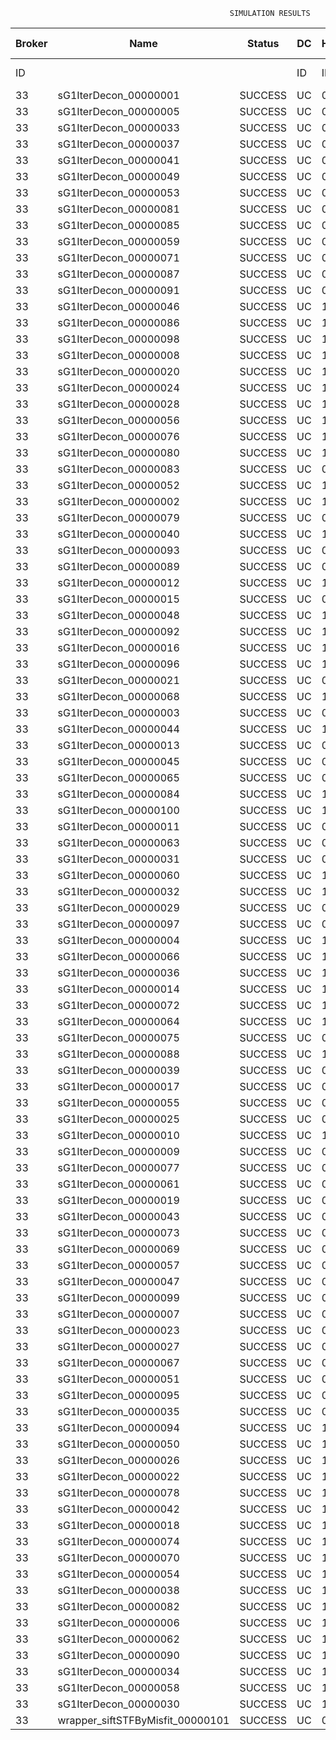 

                                                     SIMULATION RESULTS

|Broker|         Name         | Status|  DC  |Host|Host PEs |VM|   VM PEs|   VM MIPS|ActivityLen|StartTime|FinishTime|ExecTime
|------|----------------------|-------|------|----|---------|--|---------|----------|-----------|---------|----------|--------
|    ID|                      |       |    ID|  ID|CPU cores|ID|CPU cores|        MI|         MI|  Seconds|   Seconds| Seconds
|    33| sG1IterDecon_00000001|SUCCESS|    UC|   0|       12|132|        2|    1000.0|      56150|  38206.1|   38909.2|   703.1
|    33| sG1IterDecon_00000005|SUCCESS|    UC|   0|       12|132|        2|    1000.0|      56150|  38206.1|   38909.2|   703.1
|    33| sG1IterDecon_00000033|SUCCESS|    UC|   0|       12|132|        2|    1000.0|      56150|  38206.1|   38909.2|   703.1
|    33| sG1IterDecon_00000037|SUCCESS|    UC|   0|       12|132|        2|    1000.0|      56150|  38206.1|   38909.2|   703.1
|    33| sG1IterDecon_00000041|SUCCESS|    UC|   0|       12|132|        2|    1000.0|      56150|  38206.1|   38909.2|   703.1
|    33| sG1IterDecon_00000049|SUCCESS|    UC|   0|       12|132|        2|    1000.0|      56150|  38206.1|   38909.2|   703.1
|    33| sG1IterDecon_00000053|SUCCESS|    UC|   0|       12|132|        2|    1000.0|      56150|  38206.1|   38909.2|   703.1
|    33| sG1IterDecon_00000081|SUCCESS|    UC|   0|       12|132|        2|    1000.0|      56150|  38206.1|   38909.2|   703.1
|    33| sG1IterDecon_00000085|SUCCESS|    UC|   0|       12|132|        2|    1000.0|      56150|  38206.1|   38909.2|   703.1
|    33| sG1IterDecon_00000059|SUCCESS|    UC|   0|       12|134|        2|    1000.0|      56150|  38206.1|   38909.2|   703.1
|    33| sG1IterDecon_00000071|SUCCESS|    UC|   0|       12|134|        2|    1000.0|      56150|  38206.1|   38909.2|   703.1
|    33| sG1IterDecon_00000087|SUCCESS|    UC|   0|       12|134|        2|    1000.0|      56150|  38206.1|   38909.2|   703.1
|    33| sG1IterDecon_00000091|SUCCESS|    UC|   0|       12|134|        2|    1000.0|      56150|  38206.1|   38909.2|   703.1
|    33| sG1IterDecon_00000046|SUCCESS|    UC|   1|       12|133|        2|    1000.0|      56150|  38206.1|   38909.2|   703.1
|    33| sG1IterDecon_00000086|SUCCESS|    UC|   1|       12|133|        2|    1000.0|      56150|  38206.1|   38909.2|   703.1
|    33| sG1IterDecon_00000098|SUCCESS|    UC|   1|       12|133|        2|    1000.0|      56150|  38206.1|   38909.2|   703.1
|    33| sG1IterDecon_00000008|SUCCESS|    UC|   1|       12|135|        2|    1000.0|      56150|  38206.1|   38909.2|   703.1
|    33| sG1IterDecon_00000020|SUCCESS|    UC|   1|       12|135|        2|    1000.0|      56150|  38206.1|   38909.2|   703.1
|    33| sG1IterDecon_00000024|SUCCESS|    UC|   1|       12|135|        2|    1000.0|      56150|  38206.1|   38909.2|   703.1
|    33| sG1IterDecon_00000028|SUCCESS|    UC|   1|       12|135|        2|    1000.0|      56150|  38206.1|   38909.2|   703.1
|    33| sG1IterDecon_00000056|SUCCESS|    UC|   1|       12|135|        2|    1000.0|      56150|  38206.1|   38909.2|   703.1
|    33| sG1IterDecon_00000076|SUCCESS|    UC|   1|       12|135|        2|    1000.0|      56150|  38206.1|   38909.2|   703.1
|    33| sG1IterDecon_00000080|SUCCESS|    UC|   1|       12|135|        2|    1000.0|      56150|  38206.1|   38909.2|   703.1
|    33| sG1IterDecon_00000083|SUCCESS|    UC|   0|       12|134|        2|    1000.0|      59381|  38206.1|   38943.3|   737.2
|    33| sG1IterDecon_00000052|SUCCESS|    UC|   1|       12|135|        2|    1000.0|      61375|  38206.1|   38956.4|   750.3
|    33| sG1IterDecon_00000002|SUCCESS|    UC|   1|       12|133|        2|    1000.0|      60450|  38206.1|   38957.2|   751.1
|    33| sG1IterDecon_00000079|SUCCESS|    UC|   0|       12|134|        2|    1000.0|      83667|  38206.1|   39186.2|   980.1
|    33| sG1IterDecon_00000040|SUCCESS|    UC|   1|       12|135|        2|    1000.0|      91200|  38206.1|   39211.4|  1005.3
|    33| sG1IterDecon_00000093|SUCCESS|    UC|   0|       12|132|        2|    1000.0|      96311|  38206.1|   39230.6|  1024.5
|    33| sG1IterDecon_00000089|SUCCESS|    UC|   0|       12|132|        2|    1000.0|     115702|  38206.1|   39376.6|  1170.5
|    33| sG1IterDecon_00000012|SUCCESS|    UC|   1|       12|135|        2|    1000.0|     117306|  38206.1|   39420.5|  1214.4
|    33| sG1IterDecon_00000015|SUCCESS|    UC|   0|       12|134|        2|    1000.0|     115126|  38206.1|   39486.2|  1280.1
|    33| sG1IterDecon_00000048|SUCCESS|    UC|   1|       12|135|        2|    1000.0|     131219|  38206.1|   39525.2|  1319.1
|    33| sG1IterDecon_00000092|SUCCESS|    UC|   1|       12|135|        2|    1000.0|     135995|  38206.1|   39558.9|  1352.8
|    33| sG1IterDecon_00000016|SUCCESS|    UC|   1|       12|135|        2|    1000.0|     144034|  38206.1|   39611.5|  1405.4
|    33| sG1IterDecon_00000096|SUCCESS|    UC|   1|       12|135|        2|    1000.0|     146964|  38206.1|   39629.1|  1423.1
|    33| sG1IterDecon_00000021|SUCCESS|    UC|   0|       12|132|        2|    1000.0|     156382|  38206.1|   39663.5|  1457.4
|    33| sG1IterDecon_00000068|SUCCESS|    UC|   1|       12|135|        2|    1000.0|     162933|  38206.1|   39717.5|  1511.5
|    33| sG1IterDecon_00000003|SUCCESS|    UC|   0|       12|134|        2|    1000.0|     143490|  38206.1|   39742.0|  1535.9
|    33| sG1IterDecon_00000044|SUCCESS|    UC|   1|       12|135|        2|    1000.0|     168756|  38206.1|   39746.7|  1540.6
|    33| sG1IterDecon_00000013|SUCCESS|    UC|   0|       12|132|        2|    1000.0|     173487|  38206.1|   39775.4|  1569.3
|    33| sG1IterDecon_00000045|SUCCESS|    UC|   0|       12|132|        2|    1000.0|     193935|  38206.1|   39898.6|  1692.5
|    33| sG1IterDecon_00000065|SUCCESS|    UC|   0|       12|132|        2|    1000.0|     195345|  38206.1|   39906.4|  1700.3
|    33| sG1IterDecon_00000084|SUCCESS|    UC|   1|       12|135|        2|    1000.0|     231134|  38206.1|   40027.6|  1821.6
|    33| sG1IterDecon_00000100|SUCCESS|    UC|   1|       12|135|        2|    1000.0|     237950|  38206.1|   40054.9|  1848.8
|    33| sG1IterDecon_00000011|SUCCESS|    UC|   0|       12|134|        2|    1000.0|     182930|  38206.1|   40079.3|  1873.2
|    33| sG1IterDecon_00000063|SUCCESS|    UC|   0|       12|134|        2|    1000.0|     188230|  38206.1|   40121.6|  1915.6
|    33| sG1IterDecon_00000031|SUCCESS|    UC|   0|       12|134|        2|    1000.0|     190673|  38206.1|   40140.1|  1934.1
|    33| sG1IterDecon_00000060|SUCCESS|    UC|   1|       12|135|        2|    1000.0|     265578|  38206.1|   40151.9|  1945.9
|    33| sG1IterDecon_00000032|SUCCESS|    UC|   1|       12|135|        2|    1000.0|     270491|  38206.1|   40166.7|  1960.6
|    33| sG1IterDecon_00000029|SUCCESS|    UC|   0|       12|132|        2|    1000.0|     252025|  38206.1|   40189.9|  1983.8
|    33| sG1IterDecon_00000097|SUCCESS|    UC|   0|       12|132|        2|    1000.0|     274532|  38206.1|   40291.3|  2085.2
|    33| sG1IterDecon_00000004|SUCCESS|    UC|   1|       12|135|        2|    1000.0|     334964|  38206.1|   40327.8|  2121.7
|    33| sG1IterDecon_00000066|SUCCESS|    UC|   1|       12|133|        2|    1000.0|     190704|  38206.1|   40329.5|  2123.4
|    33| sG1IterDecon_00000036|SUCCESS|    UC|   1|       12|135|        2|    1000.0|     337139|  38206.1|   40332.3|  2126.2
|    33| sG1IterDecon_00000014|SUCCESS|    UC|   1|       12|133|        2|    1000.0|     197394|  38206.1|   40396.3|  2190.3
|    33| sG1IterDecon_00000072|SUCCESS|    UC|   1|       12|135|        2|    1000.0|     387256|  38206.1|   40407.5|  2201.4
|    33| sG1IterDecon_00000064|SUCCESS|    UC|   1|       12|135|        2|    1000.0|     394582|  38206.1|   40414.9|  2208.8
|    33| sG1IterDecon_00000075|SUCCESS|    UC|   0|       12|134|        2|    1000.0|     234888|  38206.1|   40451.7|  2245.7
|    33| sG1IterDecon_00000088|SUCCESS|    UC|   1|       12|135|        2|    1000.0|     467079|  38206.1|   40487.4|  2281.3
|    33| sG1IterDecon_00000039|SUCCESS|    UC|   0|       12|134|        2|    1000.0|     244204|  38206.1|   40512.6|  2306.6
|    33| sG1IterDecon_00000017|SUCCESS|    UC|   0|       12|132|        2|    1000.0|     341331|  38206.1|   40558.5|  2352.4
|    33| sG1IterDecon_00000055|SUCCESS|    UC|   0|       12|134|        2|    1000.0|     255737|  38206.1|   40582.2|  2376.1
|    33| sG1IterDecon_00000025|SUCCESS|    UC|   0|       12|132|        2|    1000.0|     358800|  38206.1|   40619.9|  2413.9
|    33| sG1IterDecon_00000010|SUCCESS|    UC|   1|       12|133|        2|    1000.0|     225339|  38206.1|   40662.9|  2456.8
|    33| sG1IterDecon_00000009|SUCCESS|    UC|   0|       12|132|        2|    1000.0|     391043|  38206.1|   40716.8|  2510.8
|    33| sG1IterDecon_00000077|SUCCESS|    UC|   0|       12|132|        2|    1000.0|     424669|  38206.1|   40800.9|  2594.8
|    33| sG1IterDecon_00000061|SUCCESS|    UC|   0|       12|132|        2|    1000.0|     449668|  38206.1|   40850.8|  2644.8
|    33| sG1IterDecon_00000019|SUCCESS|    UC|   0|       12|134|        2|    1000.0|     310565|  38206.1|   40885.4|  2679.3
|    33| sG1IterDecon_00000043|SUCCESS|    UC|   0|       12|134|        2|    1000.0|     315524|  38206.1|   40910.1|  2704.0
|    33| sG1IterDecon_00000073|SUCCESS|    UC|   0|       12|132|        2|    1000.0|     514833|  38206.1|   40948.8|  2742.7
|    33| sG1IterDecon_00000069|SUCCESS|    UC|   0|       12|132|        2|    1000.0|     517533|  38206.1|   40951.5|  2745.5
|    33| sG1IterDecon_00000057|SUCCESS|    UC|   0|       12|132|        2|    1000.0|     548071|  38206.1|   40982.1|  2776.0
|    33| sG1IterDecon_00000047|SUCCESS|    UC|   0|       12|134|        2|    1000.0|     378587|  38206.1|   41194.4|  2988.3
|    33| sG1IterDecon_00000099|SUCCESS|    UC|   0|       12|134|        2|    1000.0|     388369|  38206.1|   41233.5|  3027.4
|    33| sG1IterDecon_00000007|SUCCESS|    UC|   0|       12|134|        2|    1000.0|     417184|  38206.1|   41334.7|  3128.6
|    33| sG1IterDecon_00000023|SUCCESS|    UC|   0|       12|134|        2|    1000.0|     440432|  38206.1|   41404.5|  3198.4
|    33| sG1IterDecon_00000027|SUCCESS|    UC|   0|       12|134|        2|    1000.0|     452997|  38206.1|   41435.9|  3229.8
|    33| sG1IterDecon_00000067|SUCCESS|    UC|   0|       12|134|        2|    1000.0|     473732|  38206.1|   41477.3|  3271.3
|    33| sG1IterDecon_00000051|SUCCESS|    UC|   0|       12|134|        2|    1000.0|     478427|  38206.1|   41484.5|  3278.4
|    33| sG1IterDecon_00000095|SUCCESS|    UC|   0|       12|134|        2|    1000.0|     485151|  38206.1|   41491.3|  3285.2
|    33| sG1IterDecon_00000035|SUCCESS|    UC|   0|       12|134|        2|    1000.0|     493480|  38206.1|   41499.6|  3293.5
|    33| sG1IterDecon_00000094|SUCCESS|    UC|   1|       12|133|        2|    1000.0|     318396|  38206.1|   41501.8|  3295.7
|    33| sG1IterDecon_00000050|SUCCESS|    UC|   1|       12|133|        2|    1000.0|     318735|  38206.1|   41504.8|  3298.7
|    33| sG1IterDecon_00000026|SUCCESS|    UC|   1|       12|133|        2|    1000.0|     322630|  38206.1|   41535.9|  3329.8
|    33| sG1IterDecon_00000022|SUCCESS|    UC|   1|       12|133|        2|    1000.0|     357190|  38206.1|   41796.1|  3590.0
|    33| sG1IterDecon_00000078|SUCCESS|    UC|   1|       12|133|        2|    1000.0|     360476|  38206.1|   41819.2|  3613.2
|    33| sG1IterDecon_00000042|SUCCESS|    UC|   1|       12|133|        2|    1000.0|     368699|  38206.1|   41873.0|  3666.9
|    33| sG1IterDecon_00000018|SUCCESS|    UC|   1|       12|133|        2|    1000.0|     414263|  38206.1|   42147.7|  3941.6
|    33| sG1IterDecon_00000074|SUCCESS|    UC|   1|       12|133|        2|    1000.0|     424552|  38206.1|   42204.6|  3998.5
|    33| sG1IterDecon_00000070|SUCCESS|    UC|   1|       12|133|        2|    1000.0|     448310|  38206.1|   42323.4|  4117.4
|    33| sG1IterDecon_00000054|SUCCESS|    UC|   1|       12|133|        2|    1000.0|     450508|  38206.1|   42333.4|  4127.3
|    33| sG1IterDecon_00000038|SUCCESS|    UC|   1|       12|133|        2|    1000.0|     477933|  38206.1|   42443.1|  4237.0
|    33| sG1IterDecon_00000082|SUCCESS|    UC|   1|       12|133|        2|    1000.0|     479541|  38206.1|   42448.8|  4242.7
|    33| sG1IterDecon_00000006|SUCCESS|    UC|   1|       12|133|        2|    1000.0|     495411|  38206.1|   42496.5|  4290.4
|    33| sG1IterDecon_00000062|SUCCESS|    UC|   1|       12|133|        2|    1000.0|     512294|  38206.1|   42538.6|  4332.5
|    33| sG1IterDecon_00000090|SUCCESS|    UC|   1|       12|133|        2|    1000.0|     525791|  38206.1|   42565.6|  4359.6
|    33| sG1IterDecon_00000034|SUCCESS|    UC|   1|       12|133|        2|    1000.0|     550026|  38206.1|   42602.1|  4396.0
|    33| sG1IterDecon_00000058|SUCCESS|    UC|   1|       12|133|        2|    1000.0|     559233|  38206.1|   42611.3|  4405.2
|    33| sG1IterDecon_00000030|SUCCESS|    UC|   1|       12|133|        2|    1000.0|     560188|  38206.1|   42612.2|  4406.1
|    33|wrapper_siftSTFByMisfit_00000101|SUCCESS|    UC|   0|       12|132|        2|    1000.0|      13510|  42612.2|   42625.8|    13.6

